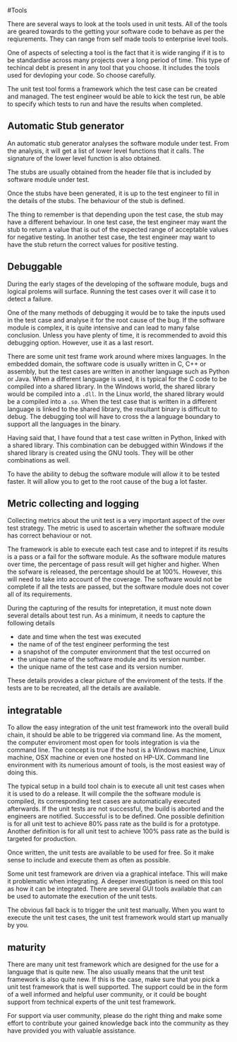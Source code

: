 #Tools

There are several ways to look at the tools used in unit tests. All of the tools are geared towards to the getting your software code to behave as per the reqiurements.  They can range from self made tools to enterprise level tools. 

One of aspects of selecting a tool is the fact that it is wide ranging if it is to be standardise across many projects over a long period of time. This type of techincal debt is present in any tool that you choose. It includes the tools used for devloping your code. So choose carefully.

The unit test tool forms a framework which the test case can be created and managed. The test engineer would be able to kick the test run, be able to specify which tests to run and have the results when completed.
 
## Automatic Stub generator

An automatic stub generator analyses the software module under test. From the analysis, it will get a list of lower level functions that it calls. The signature of the lower level function is also obtained.

The stubs are usually obtained from the header file that is included by software module under test.

Once the stubs have been generated, it is up to the test engineer to fill in the details of the stubs. The behaviour of the stub is defined.

The thing to remember is that depending upon the test case, the stub may have a different behaviour. In one test case, the test engineer may want the stub to return a value that is out of the expected range of acceptable values for negative testing. In another test case, the test engineer may want to have the stub return the correct values for positive testing.

## Debuggable

During the early stages of the developing of the software module, bugs and logical prolems will surface. Running the test cases over it will case it to detect a failure.

One of the many methods of debugging it would be to take the inputs used in the test case and analyse it for the root cause of the bug. If the software module is complex, it is quite intensive and can lead to many false conclusion. Unless you have plenty of time, it is recommended to avoid this debugging option. However, use it as a last resort.

There are some unit test frame work around where mixes languages. In the embedded domain, the software code is usually written in C, C++ or assembly, but the test cases are written in another language such as Python or Java. When a different language is used, it is typical for the C code to be compiled into a shared library. In the Windows world, the shared library would be compiled into a `.dll`. In the Linux world, the shared library would be a compiled into a `.so`.  When the test case that is written in a different language is linked to the shared library, the resultant binary is difficult to debug. The debugging tool will have to cross the a language boundary to support all the languages in the binary. 

Having said that, I have found that a test case written in Python, linked with a shared library. This combination can be debugged within Windows if the shared library is created using the GNU tools. They will be other combinations as well.

To have the ability to debug the software module will allow it to be tested faster. It will allow you to get to the root cause of the bug a lot faster.

## Metric collecting and logging

Collecting metrics about the unit test is a very important aspect of the over test strategy. The metric is used to ascertain whether the software module has correct behaviour or not.

The framework is able to execute each test case and to intepret if its results is a pass or a fail for the software module. As the software module matures over time, the percentage of pass result will get higher and higher. When the sofware is released, the percentage should be at 100%. However, this will need to take into account of the coverage. The software would not be complete if all the tests are passed, but the software module does not cover all of its requirements.

During the capturing of the results for intepretation, it must note down several details about test run. As a minimum, it needs to capture the following details

* date and time when the test was executed
* the name of of the test engineer performing the test
* a snapshot of the computer environment that the test occurred on
* the unique name of the software module and its version number.
* the unique name of the test case and its version number.

These details provides a clear picture of the enviroment of the tests. If the tests are to be recreated, all the details are available.

## integratable

To allow the easy integration of the unit test framework into the overall build chain, it should be able to be triggered via command line. As the moment, the computer enviroment most open for tools integration is via the command line. The concept is true if the host is a Windows machine, Linux machine, OSX machine or even one hosted on HP-UX. Command line environment with its numerious amount of tools, is the most easiest way of doing this.

The typical setup in a build tool chain is to execute all unit test cases when it is used to do a release. It will compile the the software module is compiled, its corresponding test cases are automatically executed afterwards. If the unit tests are not successful, the build is aborted and the engineers are notified. Successful is to be defined. One possible definition is for all unit test to achieve 80% pass rate as the build is for a prototype. Another definition is for all unit test to achieve 100% pass rate as the build is targeted for production.

Once written, the unit tests are available to be used for free. So it make sense to include and execute them as often as possible.

Some unit test framework are driven via a graphical inteface. This will make it problematic when integrating. A deeper investigation is need on this tool as how it can be integrated. There are several GUI tools available that can be used to automate the execution of the unit tests.

The obvious fall back is to trigger the unit test manually. When you want to execute the unit test cases, the unit test framework would start up manually by you. 

## maturity

There are many unit test framework which are designed for the use for a language that is quite new. The also usually means that the unit test framework is also quite new. If this is the case, make sure that you pick a unit test framework that is well supported. The support could be in the form of a well informed and helpful user community, or it could be bought support from technical experts of the unit test framework.

For support via user community, please do the right thing and make some effort to contribute your gained knowledge back into the community as they have provided you with valuable assistance.